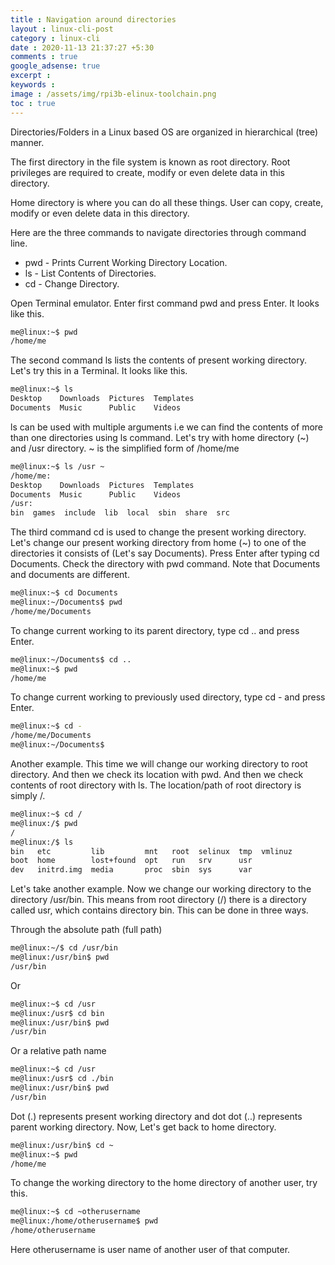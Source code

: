 ```yaml
---
title : Navigation around directories
layout : linux-cli-post
category : linux-cli
date : 2020-11-13 21:37:27 +5:30
comments : true
google_adsense: true
excerpt : 
keywords : 
image : /assets/img/rpi3b-elinux-toolchain.png
toc : true
---
```

Directories/Folders in a Linux based OS are organized in hierarchical (tree) manner.

The first directory in the file system is known as root directory. Root privileges are required to create, modify or even delete data in this directory.

Home directory is where you can do all these things. User can copy, create, modify or even delete data in this directory.

Here are the three commands to navigate directories through command line.

 * pwd - Prints Current Working Directory Location.
 * ls - List Contents of Directories.
 * cd - Change Directory.

Open Terminal emulator. Enter first command pwd and press Enter. It looks like this.

```bash
me@linux:~$ pwd
/home/me
```
The second command ls lists the contents of present working directory. Let's try this in a Terminal. It looks like this.

```bash
me@linux:~$ ls
Desktop    Downloads  Pictures  Templates
Documents  Music      Public    Videos
```
ls can be used with multiple arguments i.e we can find the contents of more than one directories using ls command. Let's try with home directory (~) and /usr directory. ~ is the simplified form of /home/me

```bash
me@linux:~$ ls /usr ~
/home/me:
Desktop    Downloads  Pictures  Templates
Documents  Music      Public    Videos
/usr:
bin  games  include  lib  local  sbin  share  src
```
The third command cd is used to change the present working directory. Let's change our present working directory from home (~) to one of the directories it consists of (Let's say Documents). Press Enter after typing cd Documents. Check the directory with pwd command. Note that Documents and documents are different.

```bash
me@linux:~$ cd Documents
me@linux:~/Documents$ pwd
/home/me/Documents
```
To change current working to its parent directory, type cd .. and press Enter.

```bash
me@linux:~/Documents$ cd ..
me@linux:~$ pwd
/home/me
```
To change current working to previously used directory, type cd - and press Enter.

```bash
me@linux:~$ cd -
/home/me/Documents
me@linux:~/Documents$
```
Another example. This time we will change our working directory to root directory. And then we check its location with pwd. And then we check contents of root directory with ls. The location/path of root directory is simply /.

```bash
me@linux:~$ cd /
me@linux:/$ pwd
/
me@linux:/$ ls
bin   etc         lib         mnt   root  selinux  tmp  vmlinuz
boot  home        lost+found  opt   run   srv      usr
dev   initrd.img  media       proc  sbin  sys      var
```
Let's take another example. Now we change our working directory to the directory /usr/bin. This means from root directory (/) there is a directory called usr, which contains directory bin. This can be done in three ways.

Through the absolute path (full path)

```bash
me@linux:~/$ cd /usr/bin
me@linux:/usr/bin$ pwd
/usr/bin
```
Or
```bash
me@linux:~$ cd /usr
me@linux:/usr$ cd bin
me@linux:/usr/bin$ pwd
/usr/bin
```
Or a relative path name
```bash
me@linux:~$ cd /usr
me@linux:/usr$ cd ./bin
me@linux:/usr/bin$ pwd
/usr/bin
```
Dot (.) represents present working directory and dot dot (..) represents parent working directory. Now, Let's get back to home directory.

```bash
me@linux:/usr/bin$ cd ~
me@linux:~$ pwd
/home/me
```
To change the working directory to the home directory of another user, try this.

```bash
me@linux:~$ cd ~otherusername
me@linux:/home/otherusername$ pwd
/home/otherusername
```
Here otherusername is user name of another user of that computer.
